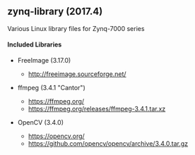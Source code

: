 ## zynq-library (2017.4)
Various Linux library files for Zynq-7000 series

#### Included Libraries

- FreeImage (3.17.0)
  - http://freeimage.sourceforge.net/
  
- ffmpeg (3.4.1 "Cantor")
  - https://ffmpeg.org/
  - https://ffmpeg.org/releases/ffmpeg-3.4.1.tar.xz
  
- OpenCV (3.4.0)
  - https://opencv.org/
  - https://github.com/opencv/opencv/archive/3.4.0.tar.gz
  
